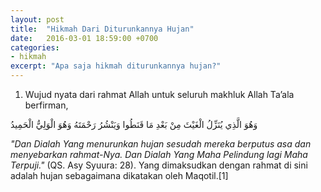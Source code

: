 ```yaml
---
layout: post
title:  "Hikmah Dari Diturunkannya Hujan"
date:   2016-03-01 18:59:00 +0700
categories:
- hikmah
excerpt: "Apa saja hikmah diturunkannya hujan?"
---
```


1. Wujud nyata dari rahmat Allah untuk seluruh makhluk
Allah Ta’ala berfirman,

وَهُوَ الَّذِي يُنَزِّلُ الْغَيْثَ مِنْ بَعْدِ مَا قَنَطُوا وَيَنْشُرُ رَحْمَتَهُ وَهُوَ الْوَلِيُّ الْحَمِيدُ

_"Dan Dialah Yang menurunkan hujan sesudah mereka berputus asa dan menyebarkan rahmat-Nya. Dan Dialah Yang Maha Pelindung lagi Maha Terpuji."_ (QS. Asy Syuura: 28). Yang dimaksudkan dengan rahmat di sini adalah hujan sebagaimana dikatakan oleh Maqotil.[1]

